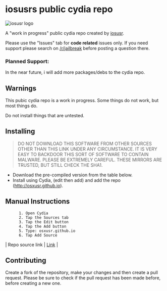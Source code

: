 # iosusrs public cydia repo

![iosusr logo](https://github.com/osxusr/osxusr.github.io/blob/master/CydiaIcon.png)

A "work in progress" public cydia repo created by [iosusr](https://twitter.com/iosusr).

Please use the "Issues" tab for **code related** issues only. If you need support please search on [/r/jailbreak](https://reddit.com/r/jailbreak) before posting a question there.

### Planned Support:

In the near future, i will add more packages/debs to the cydia repo.

## Warnings

This pubic cydia repo is a work in progress. Some things do not work, but most things do.

Do not install things that are untested.

## Installing

> DO NOT DOWNLOAD THIS SOFTWARE FROM OTHER SOURCES OTHER THAN THIS LINK UNDER ANY CIRCUMSTANCE. IT IS VERY EASY TO BACKDOOR THIS SORT OF SOFTWARE TO CONTAIN MALWARE. PLEASE BE EXTREMELY CAREFUL. THESE MIRRORS ARE TRUSTED, BUT STILL CHECK THE SHA1.

* Download the pre-compiled version from the table below.
* Install using Cydia, (edit then add) and add the repo (http://osxusr.github.io).

<h2 role="header">Manual Instructions</h2>

          1. Open Cydia
          2. Tap the Sources tab
          3. Tap the Edit button
          4. Tap the Add button
          5. Type: osxusr.github.io
          6. Tap Add Source


| Repo source link | [Link](https://osxusr.github.io) |

## Contributing

Create a fork of the repository, make your changes and then create a pull request.
Please be sure to check if the pull request has been made before, before creating a new one.
